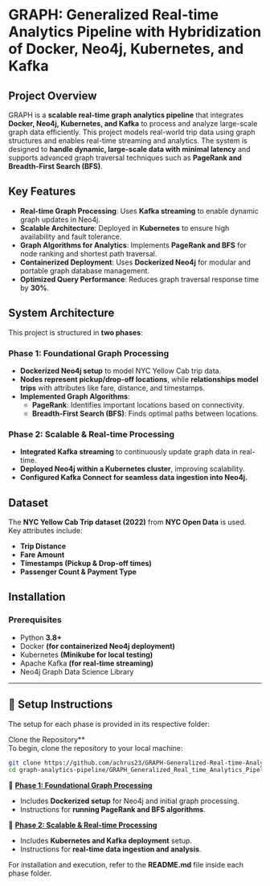 # GRAPH: Generalized Real-time Analytics Pipeline with Hybridization of Docker, Neo4j, Kubernetes, and Kafka  

## Project Overview  
GRAPH is a **scalable real-time graph analytics pipeline** that integrates **Docker, Neo4j, Kubernetes, and Kafka** to process and analyze large-scale graph data efficiently. This project models real-world trip data using graph structures and enables real-time streaming and analytics. The system is designed to **handle dynamic, large-scale data with minimal latency** and supports advanced graph traversal techniques such as **PageRank and Breadth-First Search (BFS)**.

## Key Features  
- **Real-time Graph Processing**: Uses **Kafka streaming** to enable dynamic graph updates in Neo4j.  
- **Scalable Architecture**: Deployed in **Kubernetes** to ensure high availability and fault tolerance.  
- **Graph Algorithms for Analytics**: Implements **PageRank and BFS** for node ranking and shortest path traversal.  
- **Containerized Deployment**: Uses **Dockerized Neo4j** for modular and portable graph database management.  
- **Optimized Query Performance**: Reduces graph traversal response time by **30%**.  

## System Architecture  
This project is structured in **two phases**:

### **Phase 1: Foundational Graph Processing**  
- **Dockerized Neo4j setup** to model NYC Yellow Cab trip data.  
- **Nodes represent pickup/drop-off locations**, while **relationships model trips** with attributes like fare, distance, and timestamps.  
- **Implemented Graph Algorithms**:  
  - **PageRank**: Identifies important locations based on connectivity.  
  - **Breadth-First Search (BFS)**: Finds optimal paths between locations.  

### **Phase 2: Scalable & Real-time Processing**  
- **Integrated Kafka streaming** to continuously update graph data in real-time.  
- **Deployed Neo4j within a Kubernetes cluster**, improving scalability.  
- **Configured Kafka Connect for seamless data ingestion into Neo4j.**  

## Dataset  
The **NYC Yellow Cab Trip dataset (2022)** from **NYC Open Data** is used.  
Key attributes include:  
- **Trip Distance**  
- **Fare Amount**  
- **Timestamps (Pickup & Drop-off times)**  
- **Passenger Count & Payment Type**  

## Installation  
### **Prerequisites**  
- Python **3.8+**  
- Docker **(for containerized Neo4j deployment)**  
- Kubernetes **(Minikube for local testing)**  
- Apache Kafka **(for real-time streaming)**  
- Neo4j Graph Data Science Library  

---

## 🚀 **Setup Instructions**  
The setup for each phase is provided in its respective folder:

Clone the Repository**  
To begin, clone the repository to your local machine:  
```sh
git clone https://github.com/achrus23/GRAPH-Generalized-Real-time-Analytics-Pipeline-with-Hybridization.git
cd graph-analytics-pipeline/GRAPH_Generalized_Real_time_Analytics_Pipeline_with_Hybridization
```

📂 **[Phase 1: Foundational Graph Processing](./Phase1_Foundational_Graph_Processing/README.md)**  
- Includes **Dockerized setup** for Neo4j and initial graph processing.  
- Instructions for **running PageRank and BFS algorithms**.  

📂 **[Phase 2: Scalable & Real-time Processing](./Phase2_RealTime_Scalable_Processing/README.md)**  
- Includes **Kubernetes and Kafka deployment** setup.  
- Instructions for **real-time data ingestion and analysis**.  

For installation and execution, refer to the **README.md** file inside each phase folder.
